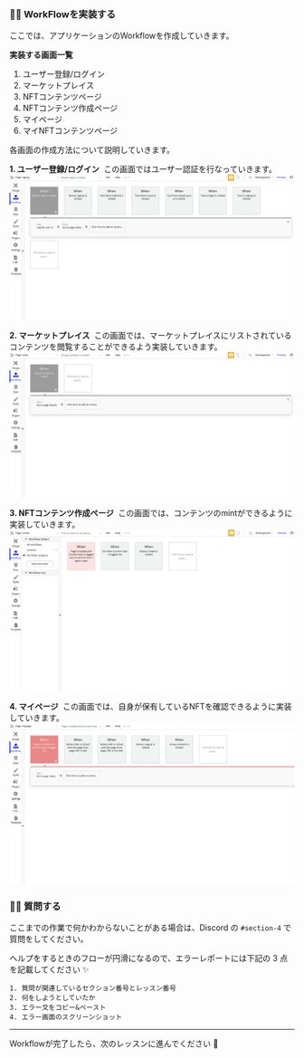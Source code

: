 ### 👩‍💻 WorkFlowを実装する

ここでは、アプリケーションのWorkflowを作成していきます。

**実装する画面一覧**

1.  ユーザー登録/ログイン
2.  マーケットプレイス
3.  NFTコンテンツページ
4.  NFTコンテンツ作成ページ
5.  マイページ
6.  マイNFTコンテンツページ

各画面の作成方法について説明していきます。

**1\. ユーザー登録/ログイン** 
この画面ではユーザー認証を行なっていきます。
![](/public/images/99-NFT-MarketPlace/section-1/1_4_1.png)

**2\. マーケットプレイス** 
この画面では、マーケットプレイスにリストされているコンテンツを閲覧することができるよう実装していきます。
![](/public/images/99-NFT-MarketPlace/section-1/1_4_2.png)

**3\. NFTコンテンツ作成ページ** 
この画面では、コンテンツのmintができるように実装していきます。
![](/public/images/99-NFT-MarketPlace/section-1/1_4_3.png)

**4\. マイページ** 
この画面では、自身が保有しているNFTを確認できるように実装していきます。
![](/public/images/99-NFT-MarketPlace/section-1/1_4_4.png)


### 🙋‍♂️ 質問する

ここまでの作業で何かわからないことがある場合は、Discord の `#section-4` で質問をしてください。

ヘルプをするときのフローが円滑になるので、エラーレポートには下記の 3 点を記載してください ✨

    1. 質問が関連しているセクション番号とレッスン番号
    2. 何をしようとしていたか
    3. エラー文をコピー&ペースト
    4. エラー画面のスクリーンショット
    

* * *

Workflowが完了したら、次のレッスンに進んでください 🎉
